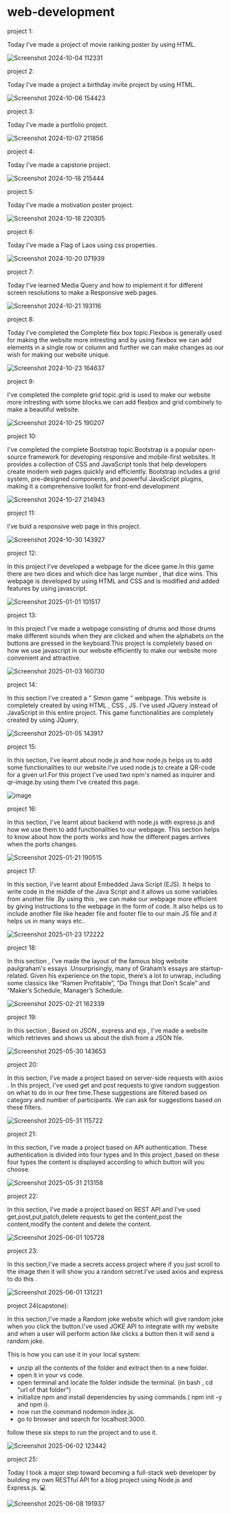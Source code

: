 # web-development

project 1:

Today I've made a project of movie ranking poster by using HTML.

![Screenshot 2024-10-04 112331](https://github.com/user-attachments/assets/343d5e12-1a27-41bb-904e-fc7c40c5d7b6)

project 2:

Today I've made a project a birthday invite project by using HTML.

![Screenshot 2024-10-06 154423](https://github.com/user-attachments/assets/0d06ccef-e63a-406a-96cf-9ac48fcd62a4)

project 3:

Today I've made a portfolio project.

![Screenshot 2024-10-07 211856](https://github.com/user-attachments/assets/bee53099-8d1d-46a7-8177-7d815af8cd34)

project 4:

Today I've made a capstone project.

![Screenshot 2024-10-18 215444](https://github.com/user-attachments/assets/74aa8d12-968d-4f80-8161-b1a66e0be07b)

project 5:

Today I've made a motivation poster project.

![Screenshot 2024-10-18 220305](https://github.com/user-attachments/assets/f51acf28-3e91-4313-8b5f-9b67f2dd0891)

project 6:

Today I've made a Flag of Laos using css properties.

![Screenshot 2024-10-20 071939](https://github.com/user-attachments/assets/579291aa-3928-488d-bb81-f4ad23cd1167)

project 7:

Today I've learned Media Query and how to implement it for different screen resolutions to make a Responsive web pages.

![Screenshot 2024-10-21 193116](https://github.com/user-attachments/assets/60f1ac19-5d7a-4674-8c29-35ed5321443a)

project 8:

Today I've completed the Complete flex box topic.Flexbox is generally used for making the website more intresting and by using flexbox we can add elements in a single row or column and further we can make changes as our wish for making our website unique.

![Screenshot 2024-10-23 164637](https://github.com/user-attachments/assets/b819e8e9-6d04-4b5b-b1f4-2a39126d2eaf)

project 9:

I've completed the complete grid topic.grid is used to make our website more intresting with some blocks.we can add flexbox and grid combinely to make a beautiful website.

![Screenshot 2024-10-25 190207](https://github.com/user-attachments/assets/5cb95080-472b-4951-b543-71011350baa1)

project 10:

I've completed the complete Bootstrap topic.Bootstrap is a popular open-source framework for developing responsive and mobile-first websites. It provides a collection of CSS and JavaScript tools that help developers create modern web pages quickly and efficiently. Bootstrap includes a grid system, pre-designed components, and powerful JavaScript plugins, making it a comprehensive toolkit for front-end development

![Screenshot 2024-10-27 214943](https://github.com/user-attachments/assets/144be64b-6ae1-4bde-aff6-a7f9b6cbe65f)

project 11:

I've buid a responsive web page in this project.

![Screenshot 2024-10-30 143927](https://github.com/user-attachments/assets/25b0172c-9291-4e62-82d4-0d552a080623)

project 12:

In this project I've developed a webpage for the dicee game.In this game there are two dices and which dice has large number , that dice wins. This webpage is developed by using HTML and CSS and is modified and added features by using javascript.

![Screenshot 2025-01-01 101517](https://github.com/user-attachments/assets/29ade36d-7df3-4143-947e-1121fc83e648)

project 13:

In this project I've made a webpage consisting of drums and those drums make different sounds when they are clicked and when the alphabets on the buttons are pressed in the keyboard.This project is completely based on how we use javascript in our website efficiently to make our website more convenient and attractive.

![Screenshot 2025-01-03 160730](https://github.com/user-attachments/assets/6837309d-0382-4339-a202-6e40d1d714b4)

project 14:

In this section I've created a " Simon game " webpage. This website is completely created by using HTML , CSS , JS. I've used JQuery instead of JavaScript in this entire project. This game functionalities are completely created by using JQuery. 

![Screenshot 2025-01-05 143917](https://github.com/user-attachments/assets/8984d29b-6c90-41d7-bb01-f339e07243fe)

project 15:

In this section, I've learnt about node.js and how node.js helps us to add some functionalities to our website.I've used node.js to create a QR-code for a given url.For this project I've used two npm's named as inquirer and qr-image.by using them I've created this page.

![image](https://github.com/user-attachments/assets/ada389e1-eeb2-4934-906e-b35fa5bc6108)

project 16:

In this section, I've learnt about backend with node.js with express.js and how we use them to add functionalities to our webpage. This section helps to know about how the ports works and how the different pages arrives when the ports changes.

![Screenshot 2025-01-21 190515](https://github.com/user-attachments/assets/951aba6f-903c-4c57-be1e-d804f2136c97)

project 17:

In this section, I've learnt about Embedded Java Script (EJS). It helps to write code in the middle of the Java Script and it allows us some variables from another file .By using this , we can make our webpage more efficient by giving instructions to the webpage in the form of code. It also helps us to include another file like header file and footer file to our main JS file and it helps us in many ways etc..

![Screenshot 2025-01-23 172222](https://github.com/user-attachments/assets/d30bea8c-52b7-444c-986c-78c8a0aea62e)

project 18:

 In this section , I've made the layout of the famous blog website paulgraham's essays .Unsurprisingly, many of Graham’s essays are startup-related. Given his experience on the topic, there’s a lot to unwrap, including some classics like “Ramen Profitable”, “Do Things that Don’t Scale” and “Maker’s Schedule, Manager’s Schedule.
 
![Screenshot 2025-02-21 162339](https://github.com/user-attachments/assets/7edf6453-8620-4d81-b4e3-76d80dfeae37)

project 19:

 In this section , Based on JSON , express and ejs , I've made a website which retrieves and shows us about the dish from a JSON file.

![Screenshot 2025-05-30 143653](https://github.com/user-attachments/assets/756e46af-8283-4783-a229-12bf9c463f47)

project 20:

In this section, I've made a project based on server-side requests with axios . In this project, I've used get and post requests to give random suggestion on what to do in our free time.These suggestions are filtered based on category and number of participants. We can ask for suggestions based on these filters.

![Screenshot 2025-05-31 115722](https://github.com/user-attachments/assets/c9af416d-7ad0-4b25-a8ad-18b215d5a7e7)

project 21:

In this section, I've made a project based on API authentication. These authentication is divided into four types and In this project ,based on these four types the content is displayed according to which button will you choose.

![Screenshot 2025-05-31 213158](https://github.com/user-attachments/assets/121c8242-953e-40a0-a94b-645fa3195744)

project 22:

In this section, I've made a project based on REST API and I've used get,post,put,patch,delete requests to get the content,post the content,modify the content and delete the content.

![Screenshot 2025-06-01 105728](https://github.com/user-attachments/assets/7928ede9-2dc3-4478-abe4-39648359e9dd)

project 23:

In this section,I've made a secrets access project where if you just scroll to the image then it will show you a random secret.I've used axios and express to do this .

![Screenshot 2025-06-01 131221](https://github.com/user-attachments/assets/e125a20b-3f9b-4f5e-a1d8-9baeeabcc5d7)

project 24(capstone):

In this section,I've made a Random joke website which will give random joke when you click the button.I've used JOKE API to integrate with my website and when a user will perform action like clicks a button then it will send a random joke.

This is how you can use it in your local system:

* unzip all the contents of the folder and extract then to a new folder.
* open it in your vs code.
* open terminal and locate the folder indside the terminal. (in bash , cd "url of that folder")
* initialize npm and install dependencies by using commands.( npm init -y and npm i).
* now run the command nodemon index.js.
* go to browser and search for localhost:3000.

follow these six steps to run the project and to use it.

![Screenshot 2025-06-02 123442](https://github.com/user-attachments/assets/5fe410f5-8c5c-4fdf-93d1-cce3d82ed9ac)

project 25:

Today I took a major step toward becoming a full-stack web developer by building my own RESTful API for a blog project using Node.js and Express.js. 💻

![Screenshot 2025-06-08 191937](https://github.com/user-attachments/assets/98d544c5-69e0-4f0a-ad77-4240bbca1798)









